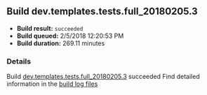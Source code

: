 ## Build dev.templates.tests.full_20180205.3
- **Build result:** `succeeded`
- **Build queued:** 2/5/2018 12:20:53 PM
- **Build duration:** 269.11 minutes
### Details
Build [dev.templates.tests.full_20180205.3](https://winappstudio.visualstudio.com/web/build.aspx?pcguid=a4ef43be-68ce-4195-a619-079b4d9834c2&builduri=vstfs%3a%2f%2f%2fBuild%2fBuild%2f24871) succeeded
Find detailed information in the [build log files](https://uwpctdiags.blob.core.windows.net/buildlogs/dev.templates.tests.full_20180205.3_logs.zip)
